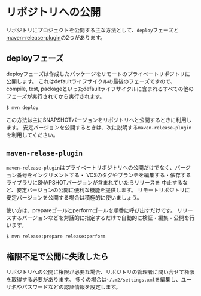 # リポジトリへの公開

リポジトリにプロジェクトを公開する主な方法として、`deploy`フェーズと[maven-release-plugin](http://maven.apache.org/maven-release/maven-release-plugin/)の2つがあります。

## deployフェーズ

deployフェーズは作成したパッケージをリモートのプライベートリポジトリに公開します。
これはdefaultライフサイクルの最後のフェーズですので、compile, test, packageといったdefaultライフサイクルに含まれるすべての他のフェーズが実行されてから実行されます。

```sh
$ mvn deploy
```

この方法は主にSNAPSHOTバージョンをリポジトリへと公開するときに利用します。
安定バージョンを公開するときは、次に説明する`maven-release-plugin`を利用してください。


## `maven-relase-plugin`

`maven-release-plugin`はプライベートリポジトリへの公開だけでなく、バージョン番号をインクリメントする・
VCSのタグやブランチを編集する・依存するライブラリにSNAPSHOTバージョンが含まれていたらリリースを
中止するなど、安定バージョンの公開に便利な機能を提供します。
リモートリポジトリに安定バージョンを公開する場合は積極的に使いましょう。

使い方は、prepareゴールとperformゴールを順番に呼び出すだけです。
リリースするバージョンなどを対話的に指定するだけで自動的に検証・編集・公開を行います。

```
$ mvn release:prepare release:perform
```

## 権限不足で公開に失敗したら

リポジトリへの公開に権限が必要な場合、リポジトリの管理者に問い合せて権限を取得する必要があります。
多くの場合は`~/.m2/settings.xml`を編集し、ユーザ名やパスワードなどの認証情報を設定します。
